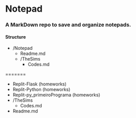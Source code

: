 # Notepad

### A MarkDown repo to save and organize notepads.

#### Structure

- /Notepad
  - Readme.md
  - /TheSims
    - Codes.md
    
=======

  - Replit-Flask (homeworks)
  - Replit-Python (homeworks)
  - Replit-py_primeiroPrograma (homeworks)
  - /TheSims
    - Codes.md
  - Readme.md
